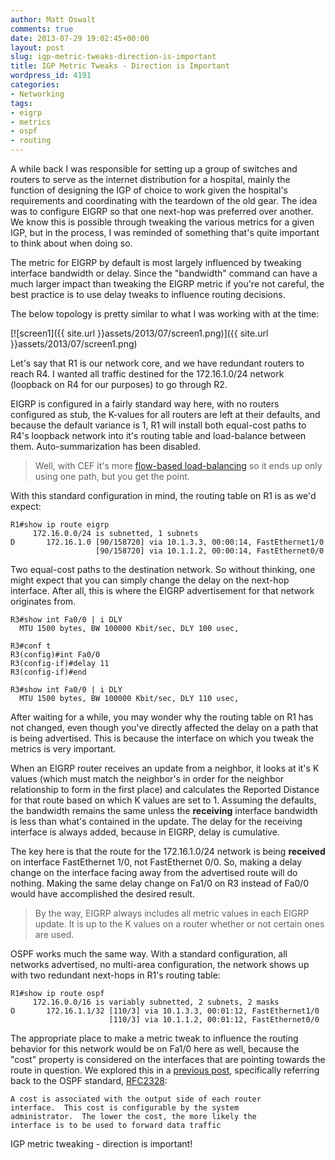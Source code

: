 ```yaml
---
author: Matt Oswalt
comments: true
date: 2013-07-29 19:02:45+00:00
layout: post
slug: igp-metric-tweaks-direction-is-important
title: IGP Metric Tweaks - Direction is Important
wordpress_id: 4191
categories:
- Networking
tags:
- eigrp
- metrics
- ospf
- routing
---
```


A while back I was responsible for setting up a group of switches and routers to serve as the internet distribution for a hospital, mainly the function of designing the IGP of choice to work given the hospital's requirements and coordinating with the teardown of the old gear. The idea was to configure EIGRP so that one next-hop was preferred over another. We know this is possible through tweaking the various metrics for a given IGP, but in the process, I was reminded of something that's quite important to think about when doing so.

The metric for EIGRP by default is most largely influenced by tweaking interface bandwidth or delay. Since the "bandwidth" command can have a much larger impact than tweaking the EIGRP metric if you're not careful, the best practice is to use delay tweaks to influence routing decisions.

The below topology is pretty similar to what I was working with at the time:

[![screen1]({{ site.url }}assets/2013/07/screen1.png)]({{ site.url }}assets/2013/07/screen1.png)

Let's say that R1 is our network core, and we have redundant routers to reach R4. I wanted all traffic destined for the 172.16.1.0/24 network (loopback on R4 for our purposes) to go through R2.

EIGRP is configured in a fairly standard way here, with no routers configured as stub, the K-values for all routers are left at their defaults, and because the default variance is 1, R1 will install both equal-cost paths to R4's loopback network into it's routing table and load-balance between them. Auto-summarization has been disabled.

> Well, with CEF it's more [flow-based load-balancing](http://keepingitclassless.net/2013/04/igp-route-multipathing/) so it ends up only using one path, but you get the point.

With this standard configuration in mind, the routing table on R1 is as we'd expect:
    
    R1#show ip route eigrp
         172.16.0.0/24 is subnetted, 1 subnets
    D       172.16.1.0 [90/158720] via 10.1.3.3, 00:00:14, FastEthernet1/0
                       [90/158720] via 10.1.1.2, 00:00:14, FastEthernet0/0

Two equal-cost paths to the destination network. So without thinking, one might expect that you can simply change the delay on the next-hop interface. After all, this is where the EIGRP advertisement for that network originates from.
    
    R3#show int Fa0/0 | i DLY
      MTU 1500 bytes, BW 100000 Kbit/sec, DLY 100 usec, 
    
    R3#conf t
    R3(config)#int Fa0/0
    R3(config-if)#delay 11
    R3(config-if)#end
    
    R3#show int Fa0/0 | i DLY
      MTU 1500 bytes, BW 100000 Kbit/sec, DLY 110 usec,

After waiting for a while, you may wonder why the routing table on R1 has not changed, even though you've directly affected the delay on a path that is being advertised. This is because the interface on which you tweak the metrics is very important.

When an EIGRP router receives an update from a neighbor, it looks at it's K values (which must match the neighbor's in order for the neighbor relationship to form in the first place) and calculates the Reported Distance for that route based on which K values are set to 1. Assuming the defaults, the bandwidth remains the same unless the **receiving** interface bandwidth is less than what's contained in the update. The delay for the receiving interface is always added, because in EIGRP, delay is cumulative.

The key here is that the route for the 172.16.1.0/24 network is being **received** on interface FastEthernet 1/0, not FastEthernet 0/0. So, making a delay change on the interface facing away from the advertised route will do nothing. Making the same delay change on Fa1/0 on R3 instead of Fa0/0 would have accomplished the desired result.

> By the way, EIGRP always includes all metric values in each EIGRP update. It is up to the K values on a router whether or not certain ones are used.

OSPF works much the same way. With a standard configuration, all networks advertised, no multi-area configuration, the network shows up with two redundant next-hops in R1's routing table:

    R1#show ip route ospf
         172.16.0.0/16 is variably subnetted, 2 subnets, 2 masks
    O       172.16.1.1/32 [110/3] via 10.1.3.3, 00:01:12, FastEthernet1/0
                          [110/3] via 10.1.1.2, 00:01:12, FastEthernet0/0

The appropriate place to make a metric tweak to influence the routing behavior for this network would be on Fa1/0 here as well, because the "cost" property is considered on the interfaces that are pointing towards the route in question. We explored this in a [previous post](http://keepingitclassless.net/2013/04/multi-vendor-ospf-cost-calculations/), specifically referring back to the OSPF standard, [RFC2328](http://tools.ietf.org/html/rfc2328#page-18):

    A cost is associated with the output side of each router
    interface.  This cost is configurable by the system
    administrator.  The lower the cost, the more likely the
    interface is to be used to forward data traffic

IGP metric tweaking - direction is important!
